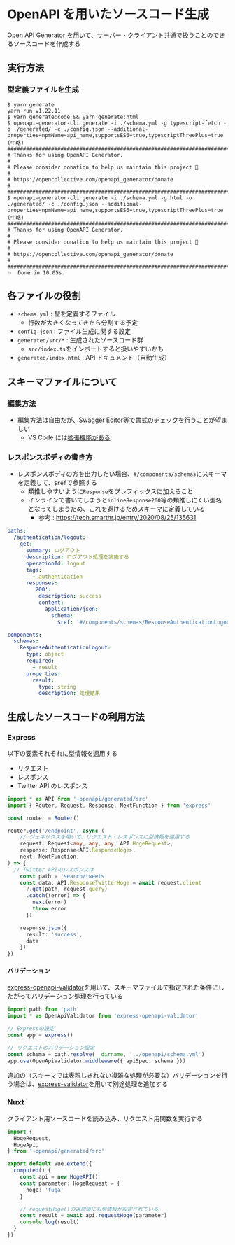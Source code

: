 # OpenAPI を用いたソースコード生成

Open API Generator を用いて、サーバー・クライアント共通で扱うことのできるソースコードを作成する

## 実行方法

### 型定義ファイルを生成

```shell
$ yarn generate
yarn run v1.22.11
$ yarn generate:code && yarn generate:html
$ openapi-generator-cli generate -i ./schema.yml -g typescript-fetch -o ./generated/ -c ./config.json --additional-properties=npmName=api_name,supportsES6=true,typescriptThreePlus=true
(中略)
################################################################################
# Thanks for using OpenAPI Generator.                                          #
# Please consider donation to help us maintain this project 🙏                 #
# https://opencollective.com/openapi_generator/donate                          #
################################################################################
$ openapi-generator-cli generate -i ./schema.yml -g html -o ./generated/ -c ./config.json --additional-properties=npmName=api_name,supportsES6=true,typescriptThreePlus=true
(中略)
################################################################################
# Thanks for using OpenAPI Generator.                                          #
# Please consider donation to help us maintain this project 🙏                 #
# https://opencollective.com/openapi_generator/donate                          #
################################################################################
✨  Done in 10.05s.
```

## 各ファイルの役割

- `schema.yml` : 型を定義するファイル
  - 行数が大きくなってきたら分割する予定
- `config.json` : ファイル生成に関する設定
- `generated/src/*` : 生成されたソースコード群
  - `src/index.ts`をインポートすると扱いやすいかも
- `generated/index.html` : API ドキュメント（自動生成）

## スキーマファイルについて

### 編集方法

- 編集方法は自由だが、[Swagger Editor](https://editor.swagger.io/)等で書式のチェックを行うことが望ましい
  - VS Code には[拡張機能がある](https://marketplace.visualstudio.com/items?itemName=Arjun.swagger-viewer)

### レスポンスボディの書き方

- レスポンスボディの方を出力したい場合、`#/components/schemas`にスキーマを定義して、`$ref`で参照する
  - 類推しやすいように`Response`をプレフィックスに加えること
  - インラインで書いてしまうと`inlineResponse200`等の類推しにくい型名となってしまうため、これを避けるためスキーマに定義している
    - 参考 : https://tech.smarthr.jp/entry/2020/08/25/135631

```yml
paths:
  /authentication/logout:
    get:
      summary: ログアウト
      description: ログアウト処理を実施する
      operationId: logout
      tags:
        - authentication
      responses:
        '200':
          description: success
          content:
            application/json:
              schema:
                $ref: '#/components/schemas/ResponseAuthenticationLogout'

components:
  schemas:
    ResponseAuthenticationLogout:
      type: object
      required:
        - result
      properties:
        result:
          type: string
          description: 処理結果
```

## 生成したソースコードの利用方法

### Express

以下の要素それぞれに型情報を適用する

- リクエスト
- レスポンス
- Twitter API のレスポンス

```TypeScript
import * as API from '~openapi/generated/src'
import { Router, Request, Response, NextFunction } from 'express'

const router = Router()

router.get('/endpoint', async (
    // ジェネリクスを用いて、リクエスト・レスポンスに型情報を適用する
    request: Request<any, any, any, API.HogeRequest>,
    response: Response<API.ResponseHoge>,
    next: NextFunction,
) => {
  // Twitter APIのレスポンスは
    const path = 'search/tweets'
    const data: API.ResponseTwitterHoge = await request.client
      ?.get(path, request.query)
      .catch((error) => {
        next(error)
        throw error
      })

    response.json({
      result: 'success',
      data
    })
})
```

#### バリデーション

[express-openapi-validator](https://github.com/cdimascio/express-openapi-validator)を用いて、スキーマファイルで指定された条件にしたがってバリデーション処理を行っている

```TypeScript
import path from 'path'
import * as OpenApiValidator from 'express-openapi-validator'

// Expressの設定
const app = express()

// リクエストのバリデーション設定
const schema = path.resolve(__dirname, '../openapi/schema.yml')
app.use(OpenApiValidator.middleware({ apiSpec: schema }))
```

追加の（スキーマでは表現しきれない複雑な処理が必要な）バリデーションを行う場合は、[express-validator](https://express-validator.github.io/docs/)を用いて別途処理を追加する

### Nuxt

クライアント用ソースコードを読み込み、リクエスト用関数を実行する

```TypeScript
import {
  HogeRequest,
  HogeApi,
} from '~openapi/generated/src'

export default Vue.extend({
  computed() {
    const api = new HogeAPI()
    const parameter: HogeRequest = {
      hoge: 'fuga'
    }

    // requestHoge()の返却値にも型情報が設定されている
    const result = await api.requestHoge(parameter)
    console.log(result)
  }
})

```
